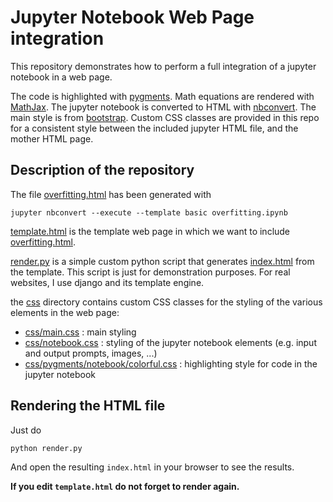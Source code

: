 # Jupyter Notebook Web Page integration

This repository demonstrates how to perform a full integration of a jupyter notebook in a web page. 

The code is highlighted with [pygments](https://pygments.org/). Math equations are rendered with [MathJax](https://www.mathjax.org/). The jupyter notebook is converted to HTML with [nbconvert](https://nbconvert.readthedocs.io/en/latest/). The main style is from [bootstrap](https://getbootstrap.com/). Custom CSS classes are provided in this repo for a  consistent style between the included jupyter HTML file, and the mother HTML page. 

## Description of the repository

The file [overfitting.html]() has been generated with 

```
jupyter nbconvert --execute --template basic overfitting.ipynb
```

[template.html](template.html) is the template web page in which we want to include [overfitting.html](overfitting.html).

[render.py](render.py) is a simple custom python script that generates [index.html](index.html) from the template. This script is just for demonstration purposes. For real websites, I use django and its template engine. 

the [css](css) directory contains custom CSS classes for the styling of the various elements in the web page: 

* [css/main.css](css/main.css) : main styling 
* [css/notebook.css](css/notebook.css) : styling of the jupyter notebook elements (e.g. input and output prompts, images, ...)
* [css/pygments/notebook/colorful.css](css/pygments/notebook/colorful.css) : highlighting style for code in the jupyter notebook

## Rendering the HTML file

Just do

```
python render.py
```

And open the resulting `index.html` in your browser to see the results. 

**If you edit `template.html` do not forget to render again.**

